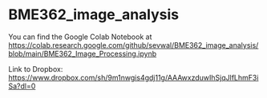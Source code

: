 # BME362_image_analysis

You can find the Google Colab Notebook at https://colab.research.google.com/github/sevwal/BME362_image_analysis/blob/main/BME362_Image_Processing.ipynb

Link to Dropbox: https://www.dropbox.com/sh/9m1nwgis4gdj11g/AAAwxzduwIhSjqJlfLhmF3iSa?dl=0
